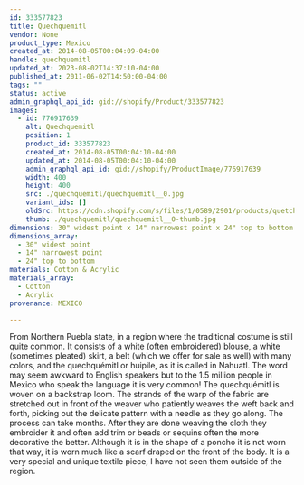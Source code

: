 ```yaml
---
id: 333577823
title: Quechquemitl
vendor: None
product_type: Mexico
created_at: 2014-08-05T00:04:09-04:00
handle: quechquemitl
updated_at: 2023-08-02T14:37:10-04:00
published_at: 2011-06-02T14:50:00-04:00
tags: ""
status: active
admin_graphql_api_id: gid://shopify/Product/333577823
images:
  - id: 776917639
    alt: Quechquemitl
    position: 1
    product_id: 333577823
    created_at: 2014-08-05T00:04:10-04:00
    updated_at: 2014-08-05T00:04:10-04:00
    admin_graphql_api_id: gid://shopify/ProductImage/776917639
    width: 400
    height: 400
    src: ./quechquemitl/quechquemitl__0.jpg
    variant_ids: []
    oldSrc: https://cdn.shopify.com/s/files/1/0589/2901/products/quetch1.jpeg?v=1407211450
    thumb: ./quechquemitl/quechquemitl__0-thumb.jpg
dimensions: 30" widest point x 14" narrowest point x 24" top to bottom
dimensions_array:
  - 30" widest point
  - 14" narrowest point
  - 24" top to bottom
materials: Cotton & Acrylic
materials_array:
  - Cotton
  - Acrylic
provenance: MEXICO

---
```


From Northern Puebla state, in a region where the traditional costume is still quite common. It consists of a white (often embroidered) blouse, a white (sometimes pleated) skirt, a belt (which we offer for sale as well) with many colors, and the quechquémitl or huipile, as it is called in Nahuatl. The word may seem awkward to English speakers but to the 1.5 million people in Mexico who speak the language it is very common! The quechquémitl is woven on a backstrap loom. The strands of the warp of the fabric are stretched out in front of the weaver who patiently weaves the weft back and forth, picking out the delicate pattern with a needle as they go along. The process can take months. After they are done weaving the cloth they embroider it and often add trim or beads or sequins often the more decorative the better. Although it is in the shape of a poncho it is not worn that way, it is worn much like a scarf draped on the front of the body. It is a very special and unique textile piece, I have not seen them outside of the region.